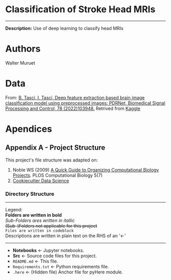 # Classification of Stroke Head MRIs
---
**Description:** Use of deep learning to classify head MRIs

# Authors
Walter Muruet

# Data
From: [B. Tasci, I. Tasci, Deep feature extraction based brain image classification model using preprocessed images: PDRNet, Biomedical Signal Processing and Control, 78 (2022)103948.](https://doi.org/10.1016/j.bspc.2022.103948)
Retrived from [Kaggle](https://www.kaggle.com/datasets/buraktaci/mri-stroke)


# Apendices
## Appendix A - Project Structure
This project's file structure was adapted on:
1. Noble WS (2009) [A Quick Guide to Organizing Computational Biology Projects](https://doi.org/10.1371/journal.pcbi.1000424). PLOS Computational Biology 5(7)
2. [Cookiecutter Data Science](https://drivendata.github.io/cookiecutter-data-science/#cookiecutter-data-science)

### Directory Structure
---

Legend:  
**Folders are written in bold**  
*Sub-Folders ares written in itallic*  
~~(Sub-)Folders not applicable for this project~~  
`Files are written in codeblock`  
Descriptions are written in plain text  on the RHS of an '<-'

---  
    
- **Notebooks**      <- Jupyter notebooks.
- **Src**            <- Source code files for this project.
- `README.md`        <- This file. 
- `Requirements.txt` <- Python requirements file.
- `.here`            <- (Hidden file) Anchor file for pyHere module.
